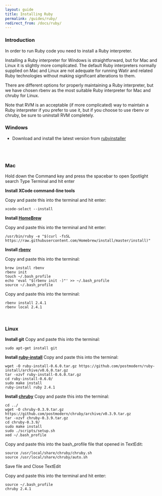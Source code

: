 ```yaml
---
layout: guide
title: Installing Ruby
permalink: /guides/ruby/
redirect_from: /docs/ruby/
---
```


### Introduction

In order to run Ruby code you need to install a Ruby interpreter. 

Installing a Ruby interpreter for Windows is straightforward, but for
Mac and Linux it is slightly more complicated. 
The default Ruby interpreters normally supplied on Mac 
and Linux are not adequate for running Watir and
related Ruby technologies without making significant alterations to them.

There are different options for properly maintaining 
a Ruby interpreter, but we have chosen rbenv as the most
suitable Ruby interpreter for Mac and chruby for Linux.  

Note that RVM is an acceptable (if more complicated) way to 
maintain a Ruby interpreter if you prefer to use it,
but if you choose to use rbenv or chruby, be sure to uninstall RVM completely.


### Windows
* Download and install the latest version from [rubyinstaller](https://rubyinstaller.org/downloads/)
<br />
<br />

### Mac

Hold down the Command key and press the spacebar to open Spotlight search
Type Terminal and hit enter

**Install XCode command-line tools**

Copy and paste this into the terminal and hit enter:

```
xcode-select --install
```

**Install [HomeBrew](http://brew.sh)**

Copy and paste this into the terminal and hit enter:
```
/usr/bin/ruby -e "$(curl -fsSL https://raw.githubusercontent.com/Homebrew/install/master/install)"
```

**Install [rbenv](https://github.com/rbenv/rbenv#readme)**

Copy and paste this into the terminal:
```
brew install rbenv
rbenv init
touch ~/.bash_profile
echo 'eval "$(rbenv init -)"' >> ~/.bash_profile
source ~/.bash_profile
```

Copy and paste this into the terminal:
```
rbenv install 2.4.1
rbenv local 2.4.1
```
<br />

### Linux

**Install git**
Copy and paste this into the terminal:
```
sudo apt-get install git
```

**Install [ruby-install](https://github.com/postmodern/ruby-install#readme)**
Copy and paste this into the terminal:
```
wget -O ruby-install-0.6.0.tar.gz https://github.com/postmodern/ruby-install/archive/v0.6.0.tar.gz
tar -xzvf ruby-install-0.6.0.tar.gz
cd ruby-install-0.6.0/
sudo make install
ruby-install ruby 2.4.1
```
  
**Install [chruby](https://github.com/postmodern/chruby#readme)**
Copy and paste this into the terminal:
```
cd ../
wget -O chruby-0.3.9.tar.gz https://github.com/postmodern/chruby/archive/v0.3.9.tar.gz
tar -xzvf chruby-0.3.9.tar.gz
cd chruby-0.3.9/
sudo make install
sudo ./scripts/setup.sh
xed ~/.bash_profile
```

Copy and paste this into the bash_profile file that opened in TextEdit:
```
source /usr/local/share/chruby/chruby.sh
source /usr/local/share/chruby/auto.sh
```
Save file and Close TextEdit

Copy and paste this into the terminal and hit enter:
```
source ~/.bash_profile
chruby 2.4.1
```
